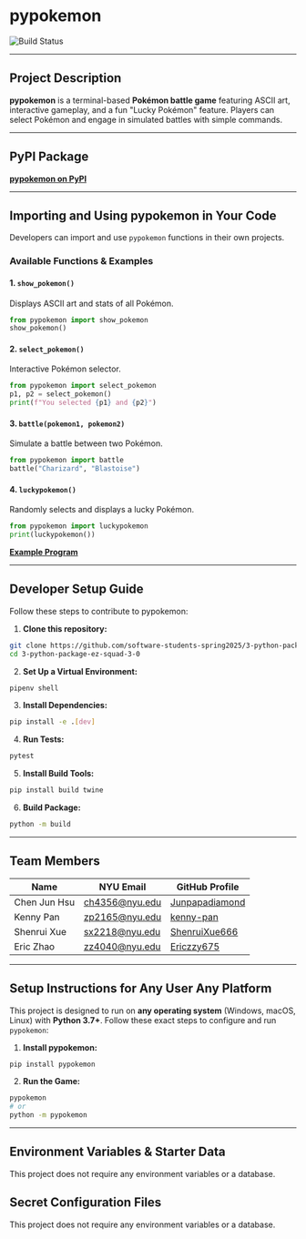 # pypokemon

![Build Status](https://github.com/software-students-spring2025/3-python-package-ez-squad-3-0/actions/workflows/build.yaml/badge.svg)

---

## Project Description

**pypokemon** is a terminal-based **Pokémon battle game** featuring ASCII art, interactive gameplay, and a fun "Lucky Pokémon" feature. Players can select Pokémon and engage in simulated battles with simple commands.

---

## PyPI Package

 **[pypokemon on PyPI](https://pypi.org/project/pypokemon/)**

---

## Importing and Using pypokemon in Your Code

Developers can import and use `pypokemon` functions in their own projects.

### Available Functions & Examples

#### 1. `show_pokemon()`
Displays ASCII art and stats of all Pokémon.

```python
from pypokemon import show_pokemon
show_pokemon()
```

#### 2. `select_pokemon()`
Interactive Pokémon selector.

```python
from pypokemon import select_pokemon
p1, p2 = select_pokemon()
print(f"You selected {p1} and {p2}")
```

#### 3. `battle(pokemon1, pokemon2)`
Simulate a battle between two Pokémon.

```python
from pypokemon import battle
battle("Charizard", "Blastoise")
```

#### 4. `luckypokemon()`
Randomly selects and displays a lucky Pokémon.

```python
from pypokemon import luckypokemon
print(luckypokemon())
```

**[Example Program](./example.py)**

---
## Developer Setup Guide
Follow these steps to contribute to pypokemon:


1. **Clone this repository:**
```bash
git clone https://github.com/software-students-spring2025/3-python-package-ez-squad-3-0.git
cd 3-python-package-ez-squad-3-0
```
2. **Set Up a Virtual Environment:**
```bash
pipenv shell
```

3. **Install Dependencies:**
```bash
pip install -e .[dev]
```

4. **Run Tests:**
```bash
pytest
```

5. **Install Build Tools:**
```bash
pip install build twine
```

6. **Build Package:**
```bash
python -m build
```

---
##  Team Members

| Name           | NYU Email           | GitHub Profile                                           |
|----------------|---------------------|----------------------------------------------------------|
| Chen Jun Hsu   | ch4356@nyu.edu      | [Junpapadiamond](https://github.com/Junpapadiamond)     |
| Kenny Pan      | zp2165@nyu.edu      | [kenny-pan](https://github.com/kenny-pan)               |
| Shenrui Xue    | sx2218@nyu.edu      | [ShenruiXue666](https://github.com/ShenruiXue666)       |
| Eric Zhao      | zz4040@nyu.edu      | [Ericzzy675](https://github.com/Ericzzy675)             |

---

##  Setup Instructions for Any User Any Platform

This project is designed to run on **any operating system** (Windows, macOS, Linux) with **Python 3.7+**. Follow these exact steps to configure and run `pypokemon`:

1. **Install pypokemon:**
```bash
pip install pypokemon
```

2. **Run the Game:**
```bash
pypokemon
# or
python -m pypokemon
```
---

##  Environment Variables & Starter Data
This project does not require any environment variables or a database.
##  Secret Configuration Files
This project does not require any environment variables or a database.
